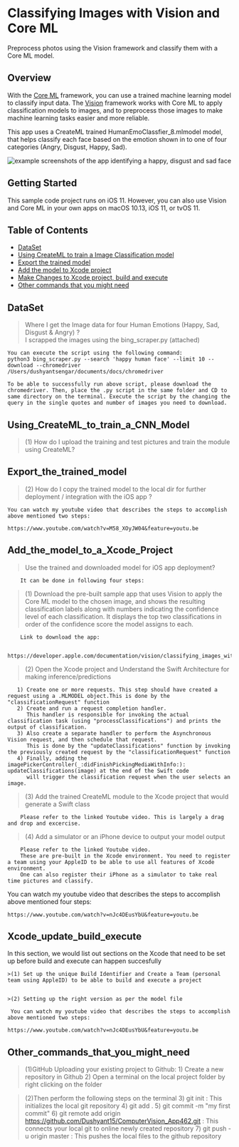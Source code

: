 # Classifying Images with Vision and Core ML

Preprocess photos using the Vision framework and classify them with a Core ML model.

## Overview

With the [Core ML](https://developer.apple.com/documentation/coreml) framework, you can use a trained machine learning model to classify input data. The [Vision](https://developer.apple.com/documentation/vision) framework works with Core ML to apply classification models to images, and to preprocess those images to make machine learning tasks easier and more reliable.

This app uses a CreateML trained HumanEmoClassfier_8.mlmodel model, that helps classify each face based on the emotion shown in to one of four categories (Angry, Disgust, Happy, Sad).

![example screenshots of the app identifying a happy, disgust and sad face](Documentation/classes.png)

## Getting Started

This sample code project runs on iOS 11. However, you can also use Vision and Core ML in your own apps on macOS 10.13, iOS 11, or tvOS 11.

## Table of Contents
- [DataSet](#dataSet)
- [Using CreateML to train a Image Classification model](#Using_CreateML_to_train_a_CNN_Model)
- [Export the trained model](#Export_the_trained_model)
- [Add the model to Xcode project](#Add_the_model_to_a_Xcode_Project)
- [Make Changes to Xcode project, build and execute](#Xcode_update_build_execute)
- [Other commands that you might need](#Other_commands_that_you_might_need)

## DataSet
  > Where I get the Image data for four Human Emotions (Happy, Sad, Disgust & Angry) ?  
    I scrapped the images using the bing_scraper.py (attached)   
  
    You can execute the script using the following command:
    python3 bing_scraper.py --search 'happy human face' --limit 10 --download --chromedriver /Users/dushyantsengar/documents/docs/chromedriver
    
    To be able to successfully run above script, please download the chromedriver. Then, place the .py script in the same folder and CD to same directory on the terminal. Execute the script by the changing the query in the single quotes and number of images you need to download.
            
## Using_CreateML_to_train_a_CNN_Model

  >(1) How do I upload the training and test pictures and train the module using CreateML?  

## Export_the_trained_model
  >(2) How do I copy the trained model to the local dir for further deployment / integration with the iOS app ?
    
    You can watch my youtube video that describes the steps to accomplish above mentioned two steps:  
          
    https://www.youtube.com/watch?v=M58_XOyJW04&feature=youtu.be
             
   
## Add_the_model_to_a_Xcode_Project 

   > Use the trained and downloaded model for iOS app deployment?
   
        It can be done in following four steps: 

   >(1) Download the pre-built sample app that uses Vision to apply the Core ML model to the chosen image, and shows the resulting classification labels along           with numbers indicating the confidence level of each classification. 
        It displays the top two classifications in order of the confidence score the model assigns to each.  
       
        Link to download the app:
        
        https://developer.apple.com/documentation/vision/classifying_images_with_vision_and_core_ml 
     
     
   >(2) Open the Xcode project and Understand the Swift Architecture for making inference/predictions
    
       1) Create one or more requests. This step should have created a request using a .MLMODEL object.This is done by the "classificationRequest" function
       2) Create and run a request completion handler. 
          This handler is responsible for invoking the actual classification task (using "processClassifications") and prints the output of classification.
       3) Also create a separate handler to perform the Asynchronous Vision request, and then schedule that request. 
          This is done by the "updateClassifications" function by invoking the previously created request by the "classificationRequest" function
       4) Finally, adding the imagePickerController(_:didFinishPickingMediaWithInfo:): updateClassifications(image) at the end of the Swift code
          will trigger the classification request when the user selects an image.
        
        
   >(3) Add the trained CreateML module to the Xcode project that would generate a Swift class 
    
        Please refer to the linked Youtube video. This is largely a drag and drop and excercise.
        
   >(4) Add a simulator or an iPhone device to output your model output
    
        Please refer to the linked Youtube video. 
        These are pre-built in the Xcode environment. You need to register a team using your AppleID to be able to use all features of Xcode environment. 
        One can also register their iPhone as a simulator to take real time pictures and classify.
   
   You can watch my youtube video that describes the steps to accomplish above mentioned four steps:  
          
    https://www.youtube.com/watch?v=nJc4DEusYbU&feature=youtu.be 
        
## Xcode_update_build_execute 
  In this section, we would list out sections on the Xcode that need to be set up before build and execute can happen succesfully
    
    >(1) Set up the unique Build Identifier and Create a Team (personal team using AppleID) to be able to build and execute a project
    
        
    >(2) Setting up the right version as per the model file 
    
     You can watch my youtube video that describes the steps to accomplish above mentioned two steps:  
          
    https://www.youtube.com/watch?v=nJc4DEusYbU&feature=youtu.be 
      
## Other_commands_that_you_might_need

   
  >(1)GitHub
      Uploading your existing project to Github:
      1) Create a new repository in Github
      2) Open a terminal on the local project folder by right clicking on the folder
      
   >(2)Then perform the following steps on the terminal
      3) git init : This initializes the local git repository
      4) git add . 
      5) git commit -m "my first commit"
      6) git remote add origin https://github.com/Dushyant15/ComputerVision_App462.git : This connects your local git to online newly created repository
      7) git push -u origin master : This pushes the local files to the github repository
      
